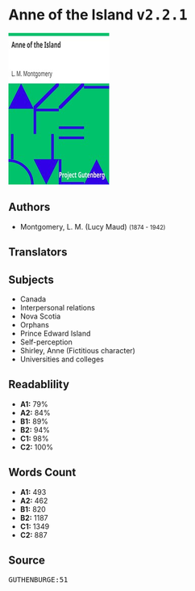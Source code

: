 # Anne of the Island <kbd>v2.2.1</kbd>

![](./cover.medium.jpg "")

## Authors


 - Montgomery, L. M. (Lucy Maud) <small>(1874 - 1942)</small>

## Translators



## Subjects


 - Canada
 - Interpersonal relations
 - Nova Scotia
 - Orphans
 - Prince Edward Island
 - Self-perception
 - Shirley, Anne (Fictitious character)
 - Universities and colleges

## Readablility


 - **A1:** 79%
 - **A2:** 84%
 - **B1:** 89%
 - **B2:** 94%
 - **C1:** 98%
 - **C2:** 100%

## Words Count


 - **A1:** 493
 - **A2:** 462
 - **B1:** 820
 - **B2:** 1187
 - **C1:** 1349
 - **C2:** 887

## Source


<kbd>GUTHENBURGE:51</kbd>
